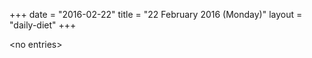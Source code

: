 +++
date = "2016-02-22"
title = "22 February 2016 (Monday)"
layout = "daily-diet"
+++

<p>&lt;no entries&gt;</p>